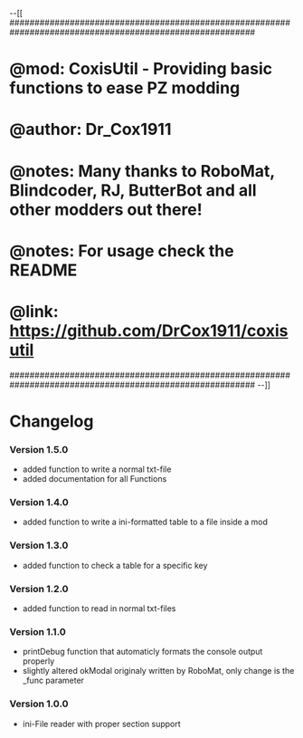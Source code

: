 --[[
#########################################################################################################
#	@mod:		CoxisUtil - Providing basic functions to ease PZ modding                                      #
#	@author: 	Dr_Cox1911					                                                                        #
#	@notes:		Many thanks to RoboMat, Blindcoder, RJ, ButterBot and all other modders out there!					#
#	@notes:		For usage check the README                                                    		        	#
#	@link: 		https://github.com/DrCox1911/coxisutil                                                      #
#########################################################################################################
--]]

# Changelog

### Version 1.5.0
  - added function to write a normal txt-file
  - added documentation for all Functions

### Version 1.4.0
  - added function to write a ini-formatted table to a file inside a mod

### Version 1.3.0
  - added function to check a table for a specific key

### Version 1.2.0
  - added function to read in normal txt-files

### Version 1.1.0
  - printDebug function that automaticly formats the console output properly
  - slightly altered okModal originaly written by RoboMat, only change is the _func parameter

### Version 1.0.0
  - ini-File reader with proper section support
